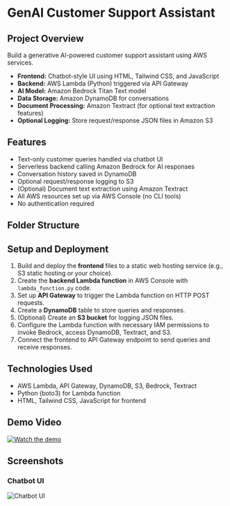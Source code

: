 # GenAI Customer Support Assistant

## Project Overview
Build a generative AI-powered customer support assistant using AWS services.

- **Frontend:** Chatbot-style UI using HTML, Tailwind CSS, and JavaScript  
- **Backend:** AWS Lambda (Python) triggered via API Gateway  
- **AI Model:** Amazon Bedrock Titan Text model  
- **Data Storage:** Amazon DynamoDB for conversations  
- **Document Processing:** Amazon Textract (for optional text extraction features)  
- **Optional Logging:** Store request/response JSON files in Amazon S3  

## Features
- Text-only customer queries handled via chatbot UI  
- Serverless backend calling Amazon Bedrock for AI responses  
- Conversation history saved in DynamoDB  
- Optional request/response logging to S3  
- (Optional) Document text extraction using Amazon Textract  
- All AWS resources set up via AWS Console (no CLI tools)  
- No authentication required  

## Folder Structure


## Setup and Deployment

1. Build and deploy the **frontend** files to a static web hosting service (e.g., S3 static hosting or your choice).  
2. Create the **backend Lambda function** in AWS Console with `lambda_function.py` code.  
3. Set up **API Gateway** to trigger the Lambda function on HTTP POST requests.  
4. Create a **DynamoDB** table to store queries and responses.  
5. (Optional) Create an **S3 bucket** for logging JSON files.  
6. Configure the Lambda function with necessary IAM permissions to invoke Bedrock, access DynamoDB, Textract, and S3.  
7. Connect the frontend to API Gateway endpoint to send queries and receive responses.  

## Technologies Used
- AWS Lambda, API Gateway, DynamoDB, S3, Bedrock, Textract  
- Python (boto3) for Lambda function  
- HTML, Tailwind CSS, JavaScript for frontend  

## Demo Video
[![Watch the demo](assets/demo_screenshot.png)](https://www.youtube.com/watch?v=YOUR_VIDEO_ID)

## Screenshots

### Chatbot UI
![Chatbot UI](frontend/assets/UI.png)

